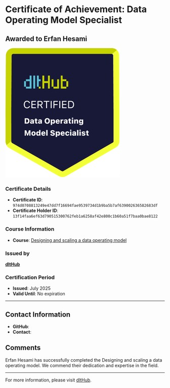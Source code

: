 
# Certificate of Achievement: Data Operating Model Specialist

## Awarded to **Erfan Hesami**

![Course Image](../badges/Data_Op_Model_Spec.png)

### Certificate Details
- **Certificate ID**: `974d0708813249e47dd7f16694fae9539734d1b9ba5b7af639002636582683df`
- **Certificate Holder ID**: `13f14faa6ef63d790515300762feb1a6258af42e800c1b60a51f7baa0bae8122`

### Course Information
- **Course**: [Designing and scaling a data operating model](https://www.youtube.com/live/CMXm-7x0290)

### Issued by
[**dltHub**](https://dlthub.com/) 

### Certification Period
- **Issued**: July 2025
- **Valid Until**: No expiration

---

## Contact Information
- **GitHub**: 
- **Contact**: 

## Comments
Erfan Hesami has successfully completed the Designing and scaling a data operating model. We commend their dedication and expertise in the field.

---

For more information, please visit [dltHub](https://dlthub.com/).
    